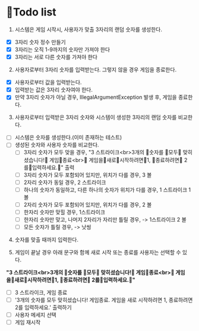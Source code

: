 # 📜Todo list

1. 시스템은 게임 시작시, 사용자가 맞출 3자리의 랜덤 숫자를 생성한다.

- [X] 3자리 숫자 정수 만들기
- [X] 3자리는 오직 1-9까지의 숫자만 가져야 한다
- [X] 3자리는 서로 다른 숫자를 가져야 한다

2. 사용자로부터 3자리 숫자를 입력받는다. 그렇지 않을 경우 게임을 종료한다.

- [X] 사용자로부터 값을 입력받는다.
- [X] 입력받는 값은 3자리 숫자여야 한다.
- [X] 만약 3자리 숫자가 아닐 경우, IllegalArgumentException 발생 후, 게임을 종료한다.

3. 사용자로부터 입력받은 3자리 숫자와 시스템이 생성한 3자리의 랜덤 숫자를 비교한다.

- [ ] 시스템은 숫자를 생성한다.(이미 존재하는 테스트)
- [ ] 생성된 숫자와 사용자 숫자를 비교한다.
    - [ ] 3자리 숫자가 모두 맞을 경우, "3 스트라이크\<br>3개의 숫자를 모두 맞히셨습니다! 게임종료\<br> 게임을새로시작하려면1, 종료하려면 2를입력하세요." 출력
    - [ ] 3자리 숫자가 모두 포함되어 있지만, 위치가 다를 경우, 3 볼
    - [ ] 2자리 숫자가  동일 경우, 2 스트라이크
    - [ ] 하나의 숫자가 동일하고, 다른 하나의 숫자가 위치가 다를 경우, 1 스트라이크 1 볼
    - [ ] 2자리 숫자가 모두 포함되어 있지만, 위치가 다를 경우, 2 볼
    - [ ] 한자리 숫자만 맞힐 경우, 1스트라이크
    - [ ] 한자리 숫자만 맞고, 나머지 2자리가 자리만 틀릴 경우, -> 1스트라이크 2 볼
    - [ ] 모든 숫자가 틀릴 경우, -> 낫씽

4. 숫자를 맞출 때까지 입력한다.

5. 게임이 끝날 경우 아래 문구와 함께 새로 시작 또는 종료를 사용자는 선택할 수 있다.

**"3 스트라이크\<br>3개의 숫자를 모두 맞히셨습니다! 게임종료\<br> 게임을새로시작하려면1, 종료하려면 2를입력하세요."**

- [ ] 3 스트라이크, 게임 종료
- [ ] '3개의 숫자를 모두 맞히셨습니다! 게임종료. 게임을 새로 시작하려면 1, 종료하려면 2를 입력하세요.' 출력하기
- [ ] 사용자 메세지 선택
- [ ] 게임 재시작